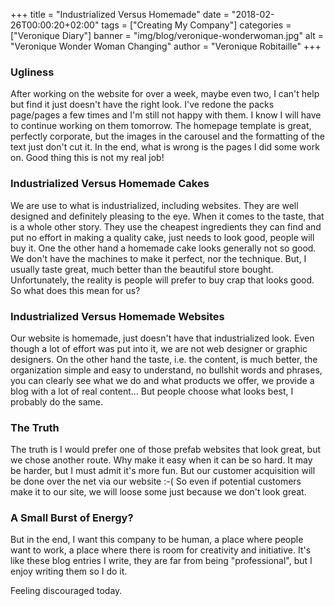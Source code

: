 +++
title = "Industrialized Versus Homemade"
date = "2018-02-26T00:00:20+02:00"
tags = ["Creating My Company"]
categories = ["Veronique Diary"]
banner = "img/blog/veronique-wonderwoman.jpg"
alt = "Veronique Wonder Woman Changing"
author = "Veronique Robitaille"
+++

### Ugliness

After working on the website for over a week, maybe even two, I can't help but find it just doesn't have the right look.  I've redone the packs page/pages a few times and I'm still not happy with them.  I know I will have to continue working on them tomorrow.  The homepage template is great, perfectly corporate, but the images in the carousel and the formatting of the text just don't cut it.  In the end, what is wrong is the pages I did some work on.  Good thing this is not my real job!

### Industrialized Versus Homemade Cakes

We are use to what is industrialized, including websites.  They are well designed and definitely pleasing to the eye.  When it comes to the taste, that is a whole other story.  They use the cheapest ingredients they can find and put no effort in making a quality cake, just needs to look good, people will buy it.  One the other hand a homemade cake looks generally not so good.  We don't have the machines to make it perfect, nor the technique.  But, I usually taste great, much better than the beautiful store bought.  Unfortunately, the reality is people will prefer to buy crap that looks good.  So what does this mean for us?

### Industrialized Versus Homemade Websites

Our website is homemade, just doesn't have that industrialized look.  Even though a lot of effort was put into it, we are not web designer or graphic designers.  On the other hand the taste, i.e. the content, is much better, the organization simple and easy to understand, no bullshit words and phrases, you can clearly see what we do and what products we offer, we provide a blog with a lot of real content...  But people choose what looks best, I probably do the same.

### The Truth

The truth is I would prefer one of those prefab websites that look great, but we chose another route.  Why make it easy when it can be so hard.  It may be harder, but I must admit it's more fun.  But our customer acquisition will be done over the net via our website :-(  So even if potential customers make it to our site, we will loose some just because we don't look great.  

### A Small Burst of Energy?

But in the end, I want this company to be human, a place where people want to work, a place where there is room for creativity and initiative.  It's like these blog entries I write, they are far from being "professional", but I enjoy writing them so I do it.  

Feeling discouraged today.

